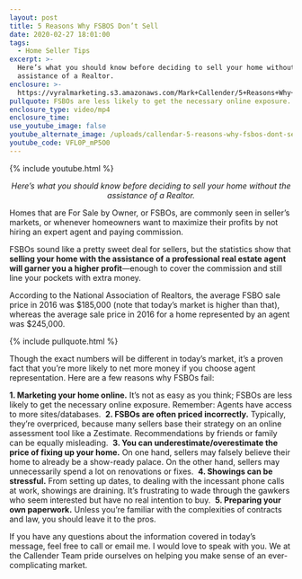 ```yaml
---
layout: post
title: 5 Reasons Why FSBOS Don’t Sell
date: 2020-02-27 18:01:00
tags:
  - Home Seller Tips
excerpt: >-
  Here’s what you should know before deciding to sell your home without the
  assistance of a Realtor.
enclosure: >-
  https://vyralmarketing.s3.amazonaws.com/Mark+Callender/5+Reasons+Why+FSBOS+Dont+Sell.mp4
pullquote: FSBOs are less likely to get the necessary online exposure.
enclosure_type: video/mp4
enclosure_time:
use_youtube_image: false
youtube_alternate_image: /uploads/callendar-5-reasons-why-fsbos-dont-sell-youtube.jpg
youtube_code: VFL0P_mP5O0
---
```


{% include youtube.html %}

<p style="text-align:center;"><em>Here’s what you should know before deciding to sell your home without the assistance of a Realtor.</em></p>

Homes that are For Sale by Owner, or FSBOs, are commonly seen in seller’s markets, or whenever homeowners want to maximize their profits by not hiring an expert agent and paying commission.&nbsp;

FSBOs sound like a pretty sweet deal for sellers, but the statistics show that **selling your home with the assistance of a professional real estate agent will garner you a higher profit**—enough to cover the commission and still line your pockets with extra money.&nbsp;

According to the National Association of Realtors, the average FSBO sale price in 2016 was $185,000 (note that today’s market is higher than that), whereas the average sale price in 2016 for a home represented by an agent was $245,000.&nbsp;

{% include pullquote.html %}

Though the exact numbers will be different in today’s market, it’s a proven fact that you’re more likely to net more money if you choose agent representation. Here are a few reasons why FSBOs fail:

**1. Marketing your home online.** It’s not as easy as you think; FSBOs are less likely to get the necessary online exposure. Remember: Agents have access to more sites/databases.&nbsp;
**2. FSBOs are often priced incorrectly.** Typically, they’re overpriced, because many sellers base their strategy on an online assessment tool like a Zestimate. Recommendations by friends or family can be equally misleading.&nbsp;
**3. You can underestimate/overestimate the price of fixing up your home.** On one hand, sellers may falsely believe their home to already be a show-ready palace. On the other hand, sellers may unnecessarily spend a lot on renovations or fixes.&nbsp;
**4. Showings can be stressful.** From setting up dates, to dealing with the incessant phone calls at work, showings are draining. It’s frustrating to wade through the gawkers who seem interested but have no real intention to buy.&nbsp;
**5. Preparing your own paperwork.** Unless you’re familiar with the complexities of contracts and law, you should leave it to the pros.&nbsp;

If you have any questions about the information covered in today’s message, feel free to call or email me. I would love to speak with you. We at the Callender Team pride ourselves on helping you make sense of an ever-complicating market.